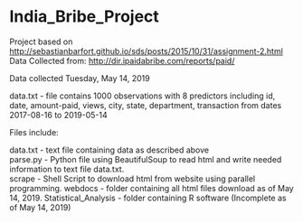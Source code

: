 # India_Bribe_Project
Project based on http://sebastianbarfort.github.io/sds/posts/2015/10/31/assignment-2.html
Data Collected from: http://dir.ipaidabribe.com/reports/paid/

Data collected Tuesday, May 14, 2019



data.txt - file contains 1000 observations with 8 predictors including
  id, date, amount-paid, views, city, state, department, transaction
  from dates 2017-08-16 to 2019-05-14


Files include:

data.txt - text file containing data as described above            
parse.py - Python file using BeautifulSoup to read html and write needed information to text file data.txt.  
scrape - Shell Script to download html from website using parallel programming. 
webdocs - folder containing all html files download as of May 14, 2019. 
Statistical_Analysis - folder containing R software (Incomplete as of May 14, 2019)
